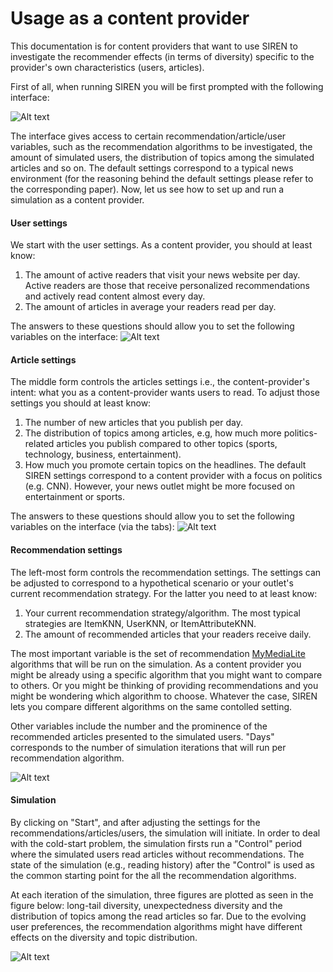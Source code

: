 # Usage as a content provider

This documentation is for content providers that want to use SIREN to investigate the recommender effects (in terms of diversity) specific to the provider's own characteristics (users, articles). 

First of all, when running SIREN you will be first prompted with the following interface:

![Alt text](https://github.com/dbountouridis/siren/blob/master/images/interface.png?raw=true "Interface")

The interface gives access to certain recommendation/article/user variables, such as the recommendation algorithms to be investigated, the amount of simulated users, the distribution of topics among the simulated articles and so on. The default settings correspond to a typical news environment (for the reasoning behind the default settings please refer to the corresponding paper). Now, let us see how to set up and run a simulation as a content provider.

#### User settings
We start with the user settings. As a content provider, you should at least know:
1. The amount of active readers that visit your news website per day. Active readers are those that receive personalized recommendations and actively read content almost every day. 
2. The amount of articles in average your readers read per day.

The answers to these questions should allow you to set the following variables on the interface:
![Alt text](https://github.com/dbountouridis/siren/blob/master/images/users.png?raw=true "users")

####  Article settings

The middle form controls the articles settings i.e., the content-provider's intent: what you as a  content-provider wants users to read. To adjust those settings you should at least know:
1. The number of new articles that you publish per day.
2. The distribution of topics among articles, e.g, how much more politics-related articles you publish compared to other topics (sports, technology, business, entertainment). 
3. How much you promote certain topics on the headlines. The default SIREN settings correspond to a content provider with a focus on politics (e.g. CNN). However, your news outlet might be more focused on entertainment or sports.

The answers to these questions should allow you to set the following variables on the interface (via the tabs):
![Alt text](https://github.com/dbountouridis/siren/blob/master/images/articles.png?raw=true "articles")

#### Recommendation settings

The left-most form controls the recommendation settings. The settings can be adjusted to correspond to a hypothetical scenario or your outlet's current recommendation strategy. For the latter you need to at least know:
1. Your current recommendation strategy/algorithm. The most typical strategies are ItemKNN, UserKNN, or ItemAttributeKNN.
2. The amount of recommended articles that your readers receive daily.

 The most important variable is the set of recommendation [MyMediaLite](www.mymedialite.net/) algorithms that will be run on the simulation. As a content provider you might be already using a specific algorithm that you might want to compare to others. Or you might be thinking of providing recommendations and you might be wondering which algorithm to choose. Whatever the case, SIREN lets you compare different algorithms on the same contolled setting.


 Other variables include the number and the prominence of the recommended articles presented to the simulated users. "Days" corresponds to the number of simulation iterations that will run per recommendation algorithm.


![Alt text](https://github.com/dbountouridis/siren/blob/master/images/recommendations.png?raw=true "articles")






#### Simulation

By clicking on "Start", and after adjusting the settings for the recommendations/articles/users, the simulation will initiate. In order to deal with the cold-start problem, the simulation firsts run a "Control" period where the simulated users read articles without recommendations. The state of the simulation (e.g., reading history) after the "Control" is used as the common starting point for the all the recommendation algorithms.

At each iteration of the simulation, three figures are plotted as seen in the figure below: long-tail diversity, unexpectedness diversity and the distribution of topics among the read articles so far. Due to the evolving user preferences, the recommendation algorithms might have different effects on the diversity and topic distribution.

![Alt text](https://github.com/dbountouridis/siren/blob/master/images/figures.png?raw=true "Figures")




